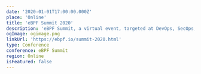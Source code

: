 ```yaml
---
date: '2020-01-01T17:00:00.000Z'
place: 'Online'
title: 'eBPF Summit 2020'
description: 'eBPF Summit, a virtual event, targeted at DevOps, SecOps, platform architects, and developers now available on demand'
ogImage: ogimage.png
linkUrl: 'https://ebpf.io/summit-2020.html'
type: Conference
conference: eBPF Summit
region: Online
isFeatured: false
---
```

